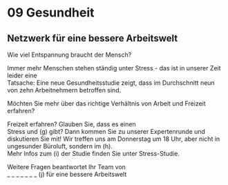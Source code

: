 # 09 Gesundheit

## Netzwerk für eine bessere Arbeitswelt

Wie viel Entspannung braucht der Mensch?

Immer mehr Menschen stehen ständig unter Stress - das ist in unserer Zeit leider eine\
Tatsache: Eine neue Gesundheitsstudie zeigt, dass im Durchschnitt neun von zehn Arbeitnehmern betroffen sind.

Möchten Sie mehr über das richtige Verhältnis von Arbeit und Freizeit erfahren?

Freizeit erfahren? Glauben Sie, dass es einen\
Stress und (g) gibt? Dann kommen Sie zu unserer Expertenrunde und diskutieren Sie mit! Wir treffen uns am Donnerstag um 18 Uhr, aber nicht in ungesunder Büroluft, sondern im (h).\
Mehr Infos zum (i) der Studie finden Sie unter Stress-Studie.

Weitere Fragen beantwortet Ihr Team von\
\_ \_ \_ \_ \_ \_ \_ (j) für eine bessere Arbeitswelt
